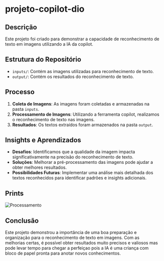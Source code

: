 # projeto-copilot-dio

## Descrição

Este projeto foi criado para demonstrar a capacidade de reconhecimento de texto em imagens utilizando a IA da copilot.

## Estrutura do Repositório

- `inputs/`: Contém as imagens utilizadas para reconhecimento de texto.
- `output/`: Contém os resultados do reconhecimento de texto.

## Processo

1. **Coleta de Imagens**: As imagens foram coletadas e armazenadas na pasta `inputs`.
2. **Processamento de Imagens**: Utilizando a ferramenta copilot, realizamos o reconhecimento de texto nas imagens.
3. **Resultados**: Os textos extraídos foram armazenados na pasta `output`.

## Insights e Aprendizados

- **Desafios**: Identificamos que a qualidade da imagem impacta significativamente na precisão do reconhecimento de texto.
- **Soluções**: Melhorar a pré-processamento das imagens pode ajudar a obter melhores resultados.
- **Possibilidades Futuras**: Implementar uma análise mais detalhada dos textos reconhecidos para identificar padrões e insights adicionais.

## Prints

![Processamento](https://drive.google.com/drive/folders/1_raY9obR8TYJPtzQKblQi1A-dZwGnAot?usp=drive_link)

## Conclusão

Este projeto demonstrou a importância de uma boa preparação e organização para o reconhecimento de texto em imagens. Com as melhorias certas, é possível obter resultados muito precisos e valiosos mas pode levar tempo para chegar a perfeiçao pois a IA é uma criança com bloco de papel pronta para anotar novos conhecimentos.

